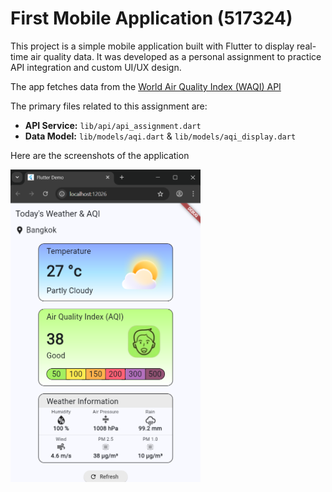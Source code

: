 # First Mobile Application (517324)
This project is a simple mobile application built with Flutter to display real-time air quality data. It was developed as a personal assignment to practice API integration and custom UI/UX design.

The app fetches data from the [World Air Quality Index (WAQI) API](https://aqicn.org/api/)

The primary files related to this assignment are:
-   **API Service:** `lib/api/api_assignment.dart`
-   **Data Model:** `lib/models/aqi.dart` & `lib/models/aqi_display.dart`

Here are the screenshots of the application 

<img src="assets/images/aqi-assignment-650710572.png" height="500">
